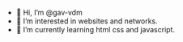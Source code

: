 - 👋 Hi, I’m @gav-vdm
- 👀 I’m interested in websites and networks.
- 🌱 I’m currently learning html css and javascript.
